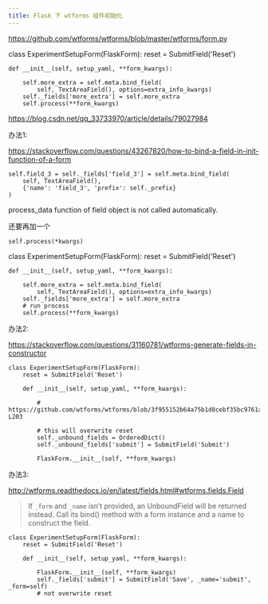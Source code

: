 ```yaml
---
title: Flask 下 wtforms 组件初始化
---
```


https://github.com/wtforms/wtforms/blob/master/wtforms/form.py


class ExperimentSetupForm(FlaskForm):
    reset = SubmitField('Reset')

    def __init__(self, setup_yaml, **form_kwargs):

        self.more_extra = self.meta.bind_field(
            self, TextAreaField(), options=extra_info_kwargs)
        self._fields['more_extra'] = self.more_extra
        self.process(**form_kwargs)


https://blog.csdn.net/qq_33733970/article/details/79027984

办法1:

https://stackoverflow.com/questions/43267820/how-to-bind-a-field-in-init-function-of-a-form

    self.field_3 = self._fields['field_3'] = self.meta.bind_field(
        self, TextAreaField(),
        {'name': 'field_3', 'prefix': self._prefix}
    )

process_data function of field object is not called automatically.

还要再加一个

    self.process(*kwargs)

class ExperimentSetupForm(FlaskForm):
    reset = SubmitField('Reset')

    def __init__(self, setup_yaml, **form_kwargs):

        self.more_extra = self.meta.bind_field(
            self, TextAreaField(), options=extra_info_kwargs)
        self._fields['more_extra'] = self.more_extra
        # run process
        self.process(**form_kwargs)



办法2:

https://stackoverflow.com/questions/31160781/wtforms-generate-fields-in-constructor

    class ExperimentSetupForm(FlaskForm):
        reset = SubmitField('Reset')

        def __init__(self, setup_yaml, **form_kwargs):

            # https://github.com/wtforms/wtforms/blob/3f955152b64a75b1d8cebf35bc9761a7216f4abd/wtforms/form.py#L193-L203
            
            # this will overwrite reset
            self._unbound_fields = OrderedDict()
            self._unbound_fields['submit'] = SubmitField('Submit')

            FlaskForm.__init__(self, **form_kwargs)



办法3:

http://wtforms.readthedocs.io/en/latest/fields.html#wtforms.fields.Field

> If `_form` and `_name` isn’t provided, an UnboundField will be returned instead. Call its bind() method with a form instance and a name to construct the field.

    class ExperimentSetupForm(FlaskForm):
        reset = SubmitField('Reset')

        def __init__(self, setup_yaml, **form_kwargs):

            FlaskForm.__init__(self, **form_kwargs)
            self._fields['submit'] = SubmitField('Save', _name='submit', _form=self)
            # not overwrite reset

